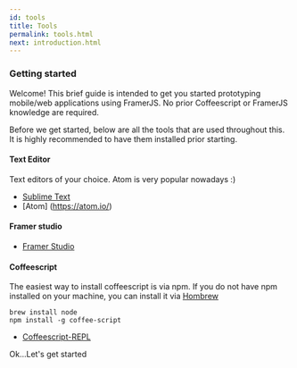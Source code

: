 ```yaml
---
id: tools
title: Tools
permalink: tools.html
next: introduction.html
---
```


### Getting started
Welcome! This brief guide is intended to get you started prototyping
mobile/web applications using FramerJS.  No prior Coffeescript or FramerJS
knowledge are required.

Before we get started, below are all the tools that are used throughout this. It
is highly recommended to have them installed prior starting.

#### Text Editor
Text editors of your choice. Atom is very popular nowadays :)

- [Sublime Text](http://www.sublimetext.com/)
- [Atom] (https://atom.io/)

#### Framer studio

- [Framer Studio](http://framerjs.com/)

#### Coffeescript 

The easiest way to install coffeescript is via npm. If you do not have npm
installed on your machine, you can install it via [Hombrew](http://brew.sh)

```
brew install node
npm install -g coffee-script
```

- [Coffeescript-REPL](http://larryng.github.io/coffeescript-repl/) 

Ok...Let's get started
